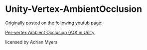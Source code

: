 # Unity-Vertex-AmbientOcclusion

Originally posted on the following youtub page:

[Per-vertex Ambient Occlusion (AO) in Unity](https://www.youtube.com/watch?v=eeKQAXg-Qo8)

licensed by Adrian Myers

